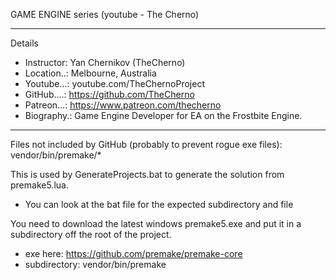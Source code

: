 GAME ENGINE series (youtube - The Cherno)

----

Details
  * Instructor: Yan Chernikov (TheCherno)
  * Location..: Melbourne, Australia
  * Youtube...: youtube.com/TheChernoProject
  * GitHub....: https://github.com/TheCherno
  * Patreon...: https://www.patreon.com/thecherno
  * Biography.: Game Engine Developer for EA on the Frostbite Engine.

----

Files not included by GitHub (probably to prevent rogue exe files):
vendor/bin/premake/*

This is used by GenerateProjects.bat to generate the solution from premake5.lua.
  * You can look at the bat file for the expected subdirectory and file

You need to download the latest windows premake5.exe and put it in a subdirectory off the root of the project.
  * exe here: https://github.com/premake/premake-core
  * subdirectory: vendor/bin/premake
